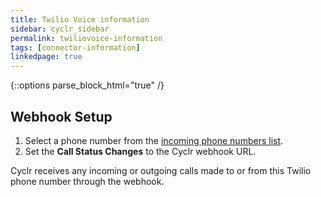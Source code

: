 ```yaml
---
title: Twilio Voice information
sidebar: cyclr_sidebar
permalink: twiliovoice-information
tags: [connector-information]
linkedpage: true
---
```

{::options parse_block_html="true" /}

<section class="card">

## Webhook Setup

1. Select a phone number from the [incoming phone numbers list](https://www.twilio.com/console/phone-numbers/incoming).
2. Set the **Call Status Changes** to the Cyclr webhook URL.

Cyclr receives any incoming or outgoing calls made to or from this Twilio phone number through the webhook.

</section>
